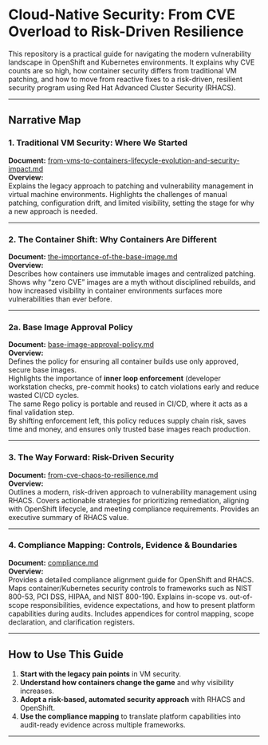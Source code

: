 # Cloud-Native Security: From CVE Overload to Risk-Driven Resilience

This repository is a practical guide for navigating the modern vulnerability landscape in OpenShift and Kubernetes environments. It explains why CVE counts are so high, how container security differs from traditional VM patching, and how to move from reactive fixes to a risk-driven, resilient security program using Red Hat Advanced Cluster Security (RHACS).

---

## Narrative Map

### 1. Traditional VM Security: Where We Started
**Document:** [from-vms-to-containers-lifecycle-evolution-and-security-impact.md](from-vms-to-containers-lifecycle-evolution-and-security-impact.md)  
**Overview:**  
Explains the legacy approach to patching and vulnerability management in virtual machine environments. Highlights the challenges of manual patching, configuration drift, and limited visibility, setting the stage for why a new approach is needed.

---

### 2. The Container Shift: Why Containers Are Different
**Document:** [the-importance-of-the-base-image.md](the-importance-of-the-base-image.md)  
**Overview:**  
Describes how containers use immutable images and centralized patching. Shows why “zero CVE” images are a myth without disciplined rebuilds, and how increased visibility in container environments surfaces more vulnerabilities than ever before.

---

### 2a. Base Image Approval Policy
**Document:** [base-image-approval-policy.md](base-image-approval-policy.md)  
**Overview:**  
Defines the policy for ensuring all container builds use only approved, secure base images.  
Highlights the importance of **inner loop enforcement** (developer workstation checks, pre-commit hooks) to catch violations early and reduce wasted CI/CD cycles.  
The same Rego policy is portable and reused in CI/CD, where it acts as a final validation step.  
By shifting enforcement left, this policy reduces supply chain risk, saves time and money, and ensures only trusted base images reach production.  

---

### 3. The Way Forward: Risk-Driven Security
**Document:** [from-cve-chaos-to-resilience.md](from-cve-chaos-to-resilience.md)  
**Overview:**  
Outlines a modern, risk-driven approach to vulnerability management using RHACS. Covers actionable strategies for prioritizing remediation, aligning with OpenShift lifecycle, and meeting compliance requirements. Provides an executive summary of RHACS value.

---

### 4. Compliance Mapping: Controls, Evidence & Boundaries
**Document:** [compliance.md](compliance.md)  
**Overview:**  
Provides a detailed compliance alignment guide for OpenShift and RHACS. Maps container/Kubernetes security controls to frameworks such as NIST 800-53, PCI DSS, HIPAA, and NIST 800-190. Explains in-scope vs. out-of-scope responsibilities, evidence expectations, and how to present platform capabilities during audits. Includes appendices for control mapping, scope declaration, and clarification registers.

---

## How to Use This Guide

1. **Start with the legacy pain points** in VM security.  
2. **Understand how containers change the game** and why visibility increases.  
3. **Adopt a risk-based, automated security approach** with RHACS and OpenShift.  
4. **Use the compliance mapping** to translate platform capabilities into audit-ready evidence across multiple frameworks.

---
